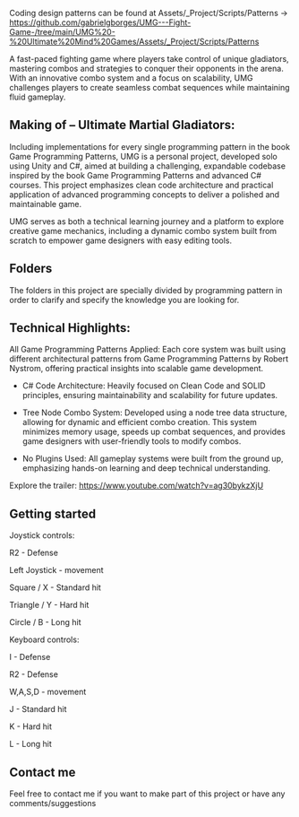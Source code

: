 Coding design patterns can be found at Assets/_Project/Scripts/Patterns -> https://github.com/gabrielgborges/UMG---Fight-Game-/tree/main/UMG%20-%20Ultimate%20Mind%20Games/Assets/_Project/Scripts/Patterns

A fast-paced fighting game where players take control of unique gladiators, mastering combos and strategies to conquer their opponents in the arena. With an innovative combo system and a focus on scalability, UMG challenges players to create seamless combat sequences while maintaining fluid gameplay.

## Making of – Ultimate Martial Gladiators:
Including implementations for every single programming pattern in the book Game Programming Patterns, UMG is a personal project, developed solo using Unity and C#, aimed at building a challenging, expandable codebase inspired by the book Game Programming Patterns and advanced C# courses. This project emphasizes clean code architecture and practical application of advanced programming concepts to deliver a polished and maintainable game.

UMG serves as both a technical learning journey and a platform to explore creative game mechanics, including a dynamic combo system built from scratch to empower game designers with easy editing tools.

## Folders

The folders in this project are specially divided by programming pattern in order to clarify and specify the knowledge you are looking for.

## Technical Highlights:
All Game Programming Patterns Applied: Each core system was built using different architectural patterns from Game Programming Patterns by Robert Nystrom, offering practical insights into scalable game development.

- C# Code Architecture: Heavily focused on Clean Code and SOLID principles, ensuring maintainability and scalability for future updates.

- Tree Node Combo System: Developed using a node tree data structure, allowing for dynamic and efficient combo creation. This system minimizes memory usage, speeds up combat sequences, and provides game designers with user-friendly tools to modify combos.

- No Plugins Used: All gameplay systems were built from the ground up, emphasizing hands-on learning and deep technical understanding.

Explore the trailer: https://www.youtube.com/watch?v=ag30bykzXjU

## Getting started

Joystick controls:

R2 - Defense

Left Joystick - movement

Square / X - Standard hit

Triangle / Y - Hard hit

Circle / B - Long hit


Keyboard controls:

I - Defense

R2 - Defense

W,A,S,D - movement

J - Standard hit

K - Hard hit

L - Long hit

## Contact me

Feel free to contact me if you want to make part of this project or have any comments/suggestions
